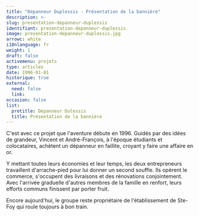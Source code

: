 ```yaml
---
title: "Dépanneur Duplessis - Présentation de la bannière"
description: >-
slug: presentation-depanneur-duplessis
identifiant: presentation-depanneur-duplessis 
image: presentation-depanneur-duplessis.jpg
arrowc: white
i18nlanguage: fr
weight: 1
draft: false
activemenu: projets
type: articles
date: 1996-01-01
historique: true
external:
  need: false
  link:
occasion: false
list:
  pretitle: Dépanneur Dulessis
  title: Présentation de la bannière
---
```


C'est avec ce projet que l'aventure débute en 1996. Guidés par des idées de grandeur, Vincent et André-François, à l'époque étudiants et colocataires, achètent un dépanneur en faillite, croyant y faire une affaire en or. 

Y mettant toutes leurs économies et leur temps, les deux entrepreneurs travaillent d'arrache-pied pour lui donner un second souffle. Ils opèrent le commerce, s'occupent des livraisons et des rénovations conjointement. Avec l'arrivée graduelle d'autres membres de la famille en renfort, leurs efforts communs finissent par porter fruit. 

Encore aujourd'hui, le groupe reste propriétaire de l'établissement de Ste-Foy qui roule toujours à bon train. 

 
